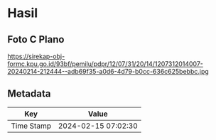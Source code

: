 # Hasil

## Foto C Plano

https://sirekap-obj-formc.kpu.go.id/93bf/pemilu/pdpr/12/07/31/20/14/1207312014007-20240214-212444--adb69f35-a0d6-4d79-b0cc-636c625bebbc.jpg


## Metadata

| Key        | Value               |
| ---------- | ------------------- |
| Time Stamp | 2024-02-15 07:02:30 |



